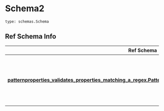 # Schema2
```
type: schemas.Schema
```

## Ref Schema Info
Ref Schema | Input Type | Output Type
---------- | ---------- | -----------
[**patternproperties_validates_properties_matching_a_regex.PatternpropertiesValidatesPropertiesMatchingARegex**](../../../../../../../components/schema/patternproperties_validates_properties_matching_a_regex.md) | dict, schemas.immutabledict, str, datetime.date, datetime.datetime, uuid.UUID, int, float, bool, None, list, tuple, bytes, io.FileIO, io.BufferedReader | schemas.immutabledict, str, float, int, bool, None, tuple, bytes, io.FileIO
